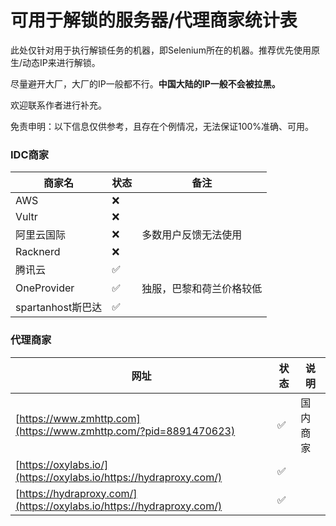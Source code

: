 # 可用于解锁的服务器/代理商家统计表

此处仅针对用于执行解锁任务的机器，即Selenium所在的机器。推荐优先使用原生/动态IP来进行解锁。

尽量避开大厂，大厂的IP一般都不行。**中国大陆的IP一般不会被拉黑。**

欢迎联系作者进行补充。

免责申明：以下信息仅供参考，且存在个例情况，无法保证100%准确、可用。

### IDC商家

| 商家名            | 状态 | 备注           |
|----------------|----|--------------|
| AWS            | ❌  |              |
| Vultr          | ❌  |              |
| 阿里云国际          | ❌  | 多数用户反馈无法使用   |
| Racknerd       | ❌  |              |
| 腾讯云            | ✅  |              |
| OneProvider    | ✅  | 独服，巴黎和荷兰价格较低 |
| spartanhost斯巴达 | ✅  |              |

### 代理商家

| 网址                                                                    | 状态 | 说明   |
|-----------------------------------------------------------------------|----|------|
| [https://www.zmhttp.com](https://www.zmhttp.com/?pid=8891470623)      | ✅  | 国内商家 |
| [https://oxylabs.io/](https://oxylabs.io/https://hydraproxy.com/)     | ✅  |      |
| [https://hydraproxy.com/](https://oxylabs.io/https://hydraproxy.com/) | ✅  |      |
